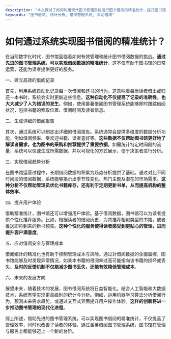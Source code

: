 ```yaml
---
description: "本文探讨了如何利用现代图书管理系统进行图书借阅的精准统计，提升图书馆管理效率。"
keywords: "图书借阅, 统计分析, 借阅管理系统, 自助借阅"
---
```

# 如何通过系统实现图书借阅的精准统计？

在当前数字化时代，图书馆面临着如何有效管理和统计图书借阅数据的挑战。**通过先进的图书管理系统，可以实现借阅数据的精准统计**。这不仅有助于图书馆的日常运营，还能为读者提供更好的服务。

一、建立高效的借阅记录

首先，利用系统自动化记录每一次借阅和还书的行为。这意味着每当读者借出或归还一本书时，系统会实时更新这些信息。**这种自动化不仅提高了记录的准确性，也大大减少了人为错误的发生**。例如，使用番薯借阅图书管理系统能够即时跟踪借阅状况，包括书籍的索取位置、借阅时间及读者信息。

二、生成详细的借阅报告

其次，通过系统可以制定出详细的借阅报告。系统通常会提供多维度的数据分析功能，例如借阅频率、受欢迎书籍、读者喜好等。**这些数据不仅帮助图书馆更好地了解读者需求，也为图书的采购和推荐提供了重要依据**。如需统计特定时间段的流量，系统可以快速生成所需数据，并以可视化的方式展示，便于决策者进行分析。

三、实现借阅趋势分析

在图书馆运营过程中，长期借阅数据的积累为趋势分析提供了基础。通过对比不同时间段的借阅数据，系统能够揭示出季节性变化、热门主题及潜在的市场需求。**这种分析不仅帮助管理员优化书籍库存，还有利于定期更新书单，从而提高机构的整体效率**。

四、提升用户体验

借助精准统计，图书馆还可以增强用户体验。基于借阅数据，图书馆可以为读者提供个性化推荐服务。比如，根据读者的借阅历史，为其推荐相似类型的书籍，或者推送即将到来的新书预告。**这种个性化的服务使得读者感受到更贴心的管理，进而提升客户满意度**。

五、应对借阅安全与管理成本

借阅统计的精准化也有助于控制管理成本与风险。通过对借阅数据的全面监控，图书馆能够及时发现异常情况，如某本书籍的借阅率过高可能指向该书籍的损坏或丢失。**及时的反馈机制不仅能减少图书丢失，还能有效降低管理成本**。

六、未来的发展方向

展望未来，随着技术的发展，图书借阅系统将日益智能化。结合人工智能和大数据技术，系统有望实现更高级别的统计与分析。例如，运用机器学习算法分析借阅行为，预测未来需求趋势，或通过交互式界面提升用户操作体验。**这样的创新将进一步推动图书管理的现代化进程**。

综上所述，借助先进的图书管理系统，可以实现图书借阅的精准统计，不仅提高了管理效率，同时也改善了读者的体验。通过番薯借阅图书管理系统，图书馆在管理与服务上都能够迈上一个新的台阶。
